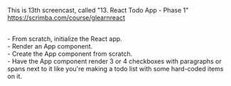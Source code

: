 This is 13th screencast, called "13. React Todo App - Phase 1"<br />
https://scrimba.com/course/glearnreact

<br />
- From scratch, initialize the React app.<br />
- Render an App component.<br />
- Create the App component from scratch.<br />
- Have the App component render 3 or 4 checkboxes with paragraphs or spans next to it like you're making a todo list with some hard-coded items on it.
